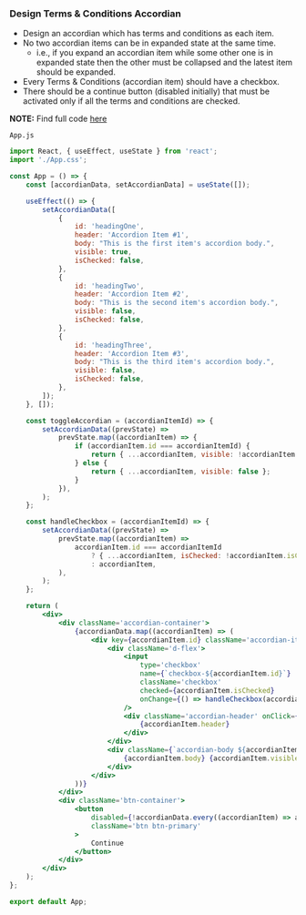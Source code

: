 ### Design Terms & Conditions Accordian

-   Design an accordian which has terms and conditions as each item.
-   No two accordian items can be in expanded state at the same time.
    -   i.e., if you expand an accordian item while some other one is in expanded state then the other must be collapsed and the latest item should be expanded.
-   Every Terms & Conditions (accordian item) should have a checkbox.
-   There should be a continue button (disabled initially) that must be activated only if all the terms and conditions are checked.

**NOTE:** Find full code [here]()

`App.js`

```jsx
import React, { useEffect, useState } from 'react';
import './App.css';

const App = () => {
    const [accordianData, setAccordianData] = useState([]);

    useEffect(() => {
        setAccordianData([
            {
                id: 'headingOne',
                header: 'Accordion Item #1',
                body: "This is the first item's accordion body.",
                visible: true,
                isChecked: false,
            },
            {
                id: 'headingTwo',
                header: 'Accordion Item #2',
                body: "This is the second item's accordion body.",
                visible: false,
                isChecked: false,
            },
            {
                id: 'headingThree',
                header: 'Accordion Item #3',
                body: "This is the third item's accordion body.",
                visible: false,
                isChecked: false,
            },
        ]);
    }, []);

    const toggleAccordian = (accordianItemId) => {
        setAccordianData((prevState) =>
            prevState.map((accordianItem) => {
                if (accordianItem.id === accordianItemId) {
                    return { ...accordianItem, visible: !accordianItem.visible };
                } else {
                    return { ...accordianItem, visible: false };
                }
            }),
        );
    };

    const handleCheckbox = (accordianItemId) => {
        setAccordianData((prevState) =>
            prevState.map((accordianItem) =>
                accordianItem.id === accordianItemId
                    ? { ...accordianItem, isChecked: !accordianItem.isChecked }
                    : accordianItem,
            ),
        );
    };

    return (
        <div>
            <div className='accordian-container'>
                {accordianData.map((accordianItem) => (
                    <div key={accordianItem.id} className='accordian-item'>
                        <div className='d-flex'>
                            <input
                                type='checkbox'
                                name={`checkbox-${accordianItem.id}`}
                                className='checkbox'
                                checked={accordianItem.isChecked}
                                onChange={() => handleCheckbox(accordianItem.id)}
                            />
                            <div className='accordian-header' onClick={() => toggleAccordian(accordianItem.id)}>
                                {accordianItem.header}
                            </div>
                        </div>
                        <div className={`accordian-body ${accordianItem.visible ? '' : 'd-hide'}`}>
                            {accordianItem.body} {accordianItem.visible ? '1' : '2'}
                        </div>
                    </div>
                ))}
            </div>
            <div className='btn-container'>
                <button
                    disabled={!accordianData.every((accordianItem) => accordianItem.isChecked === true)}
                    className='btn btn-primary'
                >
                    Continue
                </button>
            </div>
        </div>
    );
};

export default App;
```
